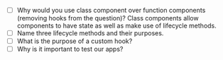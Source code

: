 - [ ] Why would you use class component over function components (removing hooks from the question)?
        Class components allow components to have state as well as make use of lifecycle methods.
- [ ] Name three lifecycle methods and their purposes.
- [ ] What is the purpose of a custom hook?
- [ ] Why is it important to test our apps?
